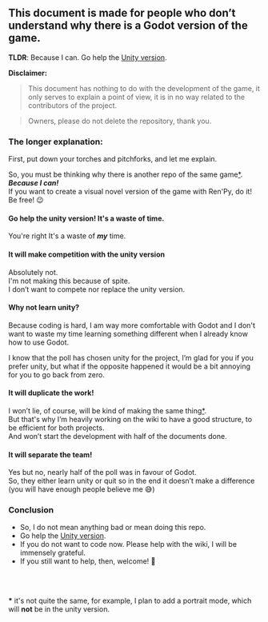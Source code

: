 ## This document is made for people who don’t understand why there is a Godot version of the game.

**TLDR**: Because I can. Go help the [Unity version](https://github.com/Layton-Fangame/Layton-Fangame).

**Disclaimer:**
>This document has nothing to do with the development of the game, it only serves to explain a point of view,
>it is in no way related to the contributors of the project.

>Owners, please do not delete the repository, thank you.

### The longer explanation:
First, put down your torches and pitchforks, and let me explain.

So, you must be thinking why there is another repo of the same game<a href="#bottom">*</a>. ***Because I can!***<br>
If you want to create a visual novel version of the game with Ren'Py, do it! Be free! 😉

#### Go help the unity version! It's a waste of time.
You're right It's a waste of ***my*** time.

#### It will make competition with the unity version
Absolutely not.<br>
I'm not making this because of spite.<br>
I don’t want to compete nor replace the unity version.

#### Why not learn unity?
Because coding is hard, I am way more comfortable with Godot
and I don't want to waste my time learning something different when I already know how to use Godot.<br>

I know that the poll has chosen unity for the project,
I’m glad for you if you prefer unity, but what if the opposite happened
it would be a bit annoying for you to go back from zero.

#### It will duplicate the work!
I won’t lie, of course, will be kind of making the same thing<a href="#bottom">*</a>.<br>
But that's why I’m heavily working on the wiki to have a good structure, to be efficient for both projects.<br>
And won’t start the development with half of the documents done.

#### It will separate the team!
Yes but no, nearly half of the poll was in favour of Godot.<br>
So, they either learn unity or quit so in the end it doesn’t make a difference (you will have enough people believe me 😅)

### Conclusion
- So, I do not mean anything bad or mean doing this repo.
- Go help the [Unity version](https://github.com/Layton-Fangame/Layton-Fangame).
- If you do not want to code now. Please help with the wiki, I will be immensely grateful.
- If you still want to help, then, welcome! 🎉

<br><br><div id="bottom"></div>
**\*** it's not quite the same, for example, I plan to add a portrait mode, which will **not** be in the unity version.

